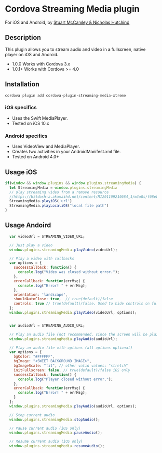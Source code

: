 # Cordova Streaming Media plugin

For iOS and Android, by [Stuart McCamley & Nicholas Hutchind](https://github.com/smccamley)

## Description

This plugin allows you to stream audio and video in a fullscreen, native player on iOS and Android.

* 1.0.0 Works with Cordova 3.x
* 1.0.1+ Works with Cordova >= 4.0

## Installation

```
cordova plugin add cordova-plugin-streaming-media-xtreme
```

### iOS specifics
* Uses the Swift MediaPlayer.
* Tested on iOS 10.x

### Android specifics
* Uses VideoView and MediaPlayer.
* Creates two activities in your AndroidManifest.xml file.
* Tested on Android 4.0+

## Usage iOS
```javascript
if(window && window.plugins && window.plugins.streamingMedia) {
  let StreamingMedia = window.plugins.streamingMedia
  // play streaming video from a remove resource
  //https://bitdash-a.akamaihd.net/content/MI201109210084_1/m3u8s/f08e80da-bf1d-4e3d-8899-f0f6155f6efa.m3u8
  StreamingMedia.playiOS('url')
  StreamingMedia.playLocaliOS("local file path")
}

```


## Usage Andoird

```javascript
  var videoUrl = STREAMING_VIDEO_URL;

  // Just play a video
  window.plugins.streamingMedia.playVideo(videoUrl);

  // Play a video with callbacks
  var options = {
    successCallback: function() {
      console.log("Video was closed without error.");
    },
    errorCallback: function(errMsg) {
      console.log("Error! " + errMsg);
    },
    orientation: 'landscape',
    shouldAutoClose: true,  // true(default)/false
    controls: true // true(default)/false. Used to hide controls on fullscreen
  };
  window.plugins.streamingMedia.playVideo(videoUrl, options);


  var audioUrl = STREAMING_AUDIO_URL;

  // Play an audio file (not recommended, since the screen will be plain black)
  window.plugins.streamingMedia.playAudio(audioUrl);

  // Play an audio file with options (all options optional)
  var options = {
    bgColor: "#FFFFFF",
    bgImage: "<SWEET_BACKGROUND_IMAGE>",
    bgImageScale: "fit", // other valid values: "stretch"
    initFullscreen: false, // true(default)/false iOS only
    successCallback: function() {
      console.log("Player closed without error.");
    },
    errorCallback: function(errMsg) {
      console.log("Error! " + errMsg);
    }
  };
  window.plugins.streamingMedia.playAudio(audioUrl, options);

  // Stop current audio
  window.plugins.streamingMedia.stopAudio();

  // Pause current audio (iOS only)
  window.plugins.streamingMedia.pauseAudio();

  // Resume current audio (iOS only)
  window.plugins.streamingMedia.resumeAudio();  

```
